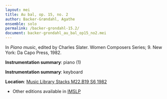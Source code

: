 ```yaml
---
layout: mei
title: Au bal, op. 15, no. 2
author: Backer-Grøndahl, Agathe
ensemble: solo
permalink: /backer-grondahl-15.2/
document: backer-grondahl_au_bal_op15_no2.mei
---
```


In *Piano music*, edited by Charles Slater. Women Composers Series; 9. New York: Da Capo Press, 1982.

**Instrumentation summary**: piano (1) 

**Instrumentation summary**: keyboard

**Location**: <a href="https://tufts-primo.hosted.exlibrisgroup.com/permalink/f/14dinuo/01TUN_ALMA2185674780003851" target="_blank">Music Library Stacks M22.B19 S6 1982</a>
- Other editions available in <a href="https://imslp.org/wiki/3_Piano_Pieces%2C_Op.15_(Backer-Gr%C3%B8ndahl%2C_Agathe)" target="_blank">IMSLP</a>
